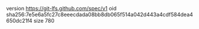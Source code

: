 version https://git-lfs.github.com/spec/v1
oid sha256:7e5e6a5fc27c8eeecdada08bb8db065f514a042d443a4cdf584dea4650dc21f4
size 780
